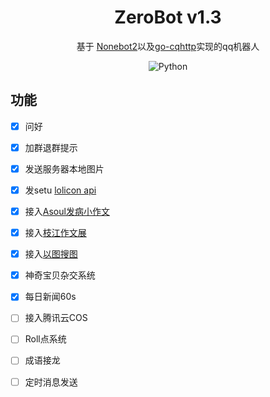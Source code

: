 <div align="center"> 

# ZeroBot v1.3

基于 [Nonebot2](https://github.com/nonebot/nonebot2)以及[go-cqhttp](https://github.com/Mrs4s/go-cqhttp)实现的qq机器人

![Python](https://img.shields.io/badge/Python-3.8+-blue)
</div>

## 功能
- [x] 问好
- [x] 加群退群提示
- [x] 发送服务器本地图片
- [x] 发setu [lolicon api](https://api.lolicon.app/#/)
- [x] 接入[Asoul发病小作文](https://github.com/ASoulCnki/ASoulCnkiBackend)
- [x] 接入[枝江作文展](https://asoulcnki.asia/)
- [x] 接入[以图搜图](https://github.com/synodriver/nonebot_plugin_picsearcher)
- [x] 神奇宝贝杂交系统
- [x] 每日新闻60s
- [ ] 接入腾讯云COS
- [ ] Roll点系统
- [ ] 成语接龙
- [ ] 定时消息发送

